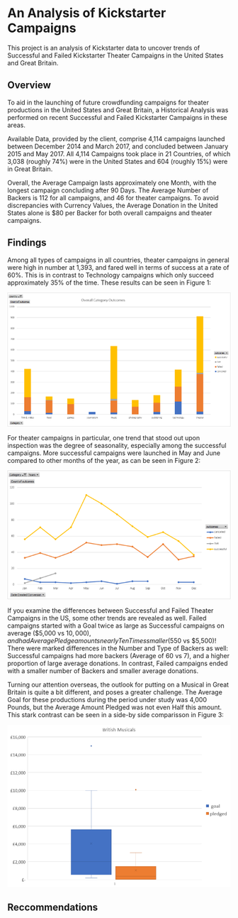 # An Analysis of Kickstarter Campaigns

This project is an analysis of Kickstarter data to uncover trends of Successful and Failed Kickstarter Theater Campaigns in the United States and Great Britain.

## Overview

To aid in the launching of future crowdfunding campaigns for theater productions in the United States and Great Britain, a Historical Analysis was performed on recent Successful and Failed Kickstarter Campaigns in these areas.

Available Data, provided by the client, comprise 4,114 campaigns launched between December 2014 and March 2017, and concluded between January 2015 and May 2017. All 4,114 Campaigns took place in 21 Countries, of which 3,038 (roughly 74%) were in the United States and 604 (roughly 15%) were in Great Britain.

Overall, the Average Campaign lasts approximately one Month, with the longest campaign concluding after 90 Days. The Average Number of Backers is 112 for all campaigns, and 46 for theater campaigns. To avoid discrepancies with Currency Values, the Average Donation in the United States alone is $80 per Backer for both overall campaigns and theater campaigns.

## Findings

Among all types of campaigns in all countries, theater campaigns in general were high in number at 1,393, and fared well in terms of success at a rate of 60%. This is in contrast to Technology campaigns which only succeed approximately 35% of the time. These results can be seen in Figure 1:

![Figure 1](overall_category_outcomes_small.png)

For theater campaigns in particular, one trend that stood out upon inspection was the degree of seasonality, especially among the successful campaigns. More successful campaigns were launched in May and June compared to other months of the year, as can be seen in Figure 2:

![Figure 2](theater_subcategory_line_chart_small.png)

If you examine the differences between Successful and Failed Theater Campaigns in the US, some other trends are revealed as well. Failed campaigns started with a Goal twice as large as Successful campaigns on average ($5,000 vs $10,000), and had Average Pledge amounts nearly Ten Times smaller ($550 vs $5,500)! There were marked differences in the Number and Type of Backers as well: Successful campaigns had more backers (Average of 60 vs 7), and a higher proportion of large average donations. In contrast, Failed campaigns ended with a smaller number of Backers and smaller average donations.

Turning our attention overseas, the outlook for putting on a Musical in Great Britain is quite a bit different, and poses a greater challenge. The Average Goal for these productions during the period under study was 4,000 Pounds, but the Average Amount Pledged was not even Half this amount. This stark contrast can be seen in a side-by side comparisson in Figure 3:

![Figure 3](british_musicals.png)


## Reccommendations
